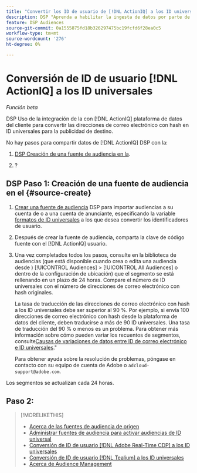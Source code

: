 ```yaml
---
title: "Convertir los ID de usuario de [!DNL ActionIQ] a los ID universales"
description: DSP "Aprenda a habilitar la ingesta de datos por parte de los [!DNL ActionIQ] segmentos de origen".
feature: DSP Audiences
source-git-commit: 0a1555875fd18b326297475bc19fcfd6f28ea0c5
workflow-type: tm+mt
source-wordcount: '276'
ht-degree: 0%

---
```


# Conversión de ID de usuario [!DNL ActionIQ] a los ID universales

*Función beta*

DSP Uso de la integración de la con [!DNL ActionIQ] plataforma de datos del cliente para convertir las direcciones de correo electrónico con hash en ID universales para la publicidad de destino.

No hay <!-- NN --> pasos para compartir datos de [!DNL ActionIQ] DSP con la:

1. [DSP Creación de una fuente de audiencia en la](#source-create).

1. ?

## DSP Paso 1: Creación de una fuente de audiencia en el {#source-create}

1. [Crear una fuente de audiencia](source-manage.md) DSP para importar audiencias a su cuenta de o a una cuenta de anunciante, especificando la variable [formatos de ID universales](source-about.md) a los que desea convertir los identificadores de usuario.

1. Después de crear la fuente de audiencia, comparta la clave de código fuente con el [!DNL ActionIQ] usuario.

1. Una vez completados todos los pasos, consulte en la biblioteca de audiencias (que está disponible cuando crea o edita una audiencia desde ) [!UICONTROL Audiences] > [!UICONTROL All Audiences] o dentro de la configuración de ubicación) que el segmento se está rellenando en un plazo de 24 horas. Compare el número de ID universales con el número de direcciones de correo electrónico con hash originales.

   La tasa de traducción de las direcciones de correo electrónico con hash a los ID universales debe ser superior al 90 %. Por ejemplo, si envía 100 direcciones de correo electrónico con hash desde la plataforma de datos del cliente, deben traducirse a más de 90 ID universales. Una tasa de traducción del 90 % o menos es un problema. Para obtener más información sobre cómo pueden variar los recuentos de segmentos, consulte[Causas de variaciones de datos entre ID de correo electrónico e ID universales](#universal-ids-data-variances).&quot;

   Para obtener ayuda sobre la resolución de problemas, póngase en contacto con su equipo de cuenta de Adobe o `adcloud-support@adobe.com`.

Los segmentos se actualizan cada 24 horas.

## Paso 2:

>[!MORELIKETHIS]
>
>* [Acerca de las fuentes de audiencia de origen](/help/dsp/audiences/sources/source-about.md)
>* [Administrar fuentes de audiencia para activar audiencias de ID universal](source-manage.md)
>* [Conversión de ID de usuario [!DNL Adobe Real-Time CDP] a los ID universales](/help/dsp/audiences/sources/source-adobe-rtcdp.md)
>* [Conversión de ID de usuario [!DNL Tealium] a los ID universales](/help/dsp/audiences/sources/source-tealium.md)
>* [Acerca de Audience Management](/help/dsp/audiences/audience-about.md)

<!--
>* [Convert User IDs from [!DNL Optimizely] to Universal IDs](/help/dsp/audiences/sources/source-optimizely.md)
-->
